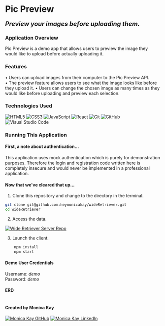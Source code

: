 # Pic Preview

<b style="font-size: 20px;"><i>Preview your images before uploading them.</i></b>

### Application Overview

Pic Preview is a demo app that allows users to preview the image they would like to upload before actually uploading it.

### Features

<p>
• Users can upload images from their computer to the Pic Preview API.<br>
• The preview feature allows users to see what the image looks like before they upload it.
• Users can change the chosen image as many times as they would like before uploading and preview each selection. 
</p>

### Technologies Used

![HTML5](https://img.shields.io/badge/html5%20-%23E34F26.svg?&style=for-the-badge&logo=html5&logoColor=white) ![CSS3](https://img.shields.io/badge/css3%20-%231572B6.svg?&style=for-the-badge&logo=css3&logoColor=white) ![JavaScript](https://img.shields.io/badge/javascript%20-%23323330.svg?&style=for-the-badge&logo=javascript&logoColor=%23F7DF1E) ![React](https://img.shields.io/badge/react%20-%2320232a.svg?&style=for-the-badge&logo=react&logoColor=%2361DAFB) ![Git](https://img.shields.io/badge/git%20-%23F05033.svg?&style=for-the-badge&logo=git&logoColor=white) ![GitHub](https://img.shields.io/badge/github%20-%23121011.svg?&style=for-the-badge&logo=github&logoColor=white) ![Visual Studio Code](https://img.shields.io/badge/VSCode%20-%23007ACC.svg?&style=for-the-badge&logo=visual-studio-code&logoColor=white)

### Running This Application

#### First, a note about authentication...

This application uses mock authentication which is purely for demonstration purposes. Therefore the login and registration code written here is completely insecure and would never be implemented in a professional application.

#### Now that we've cleared that up...

1. Clone this repository and change to the directory in the terminal.

```sh
git clone git@github.com:heymonicakay/wideRetriever.git
cd wideRetriever
```
2. Access the data.

<a href="https://www.github.com/heymonicakay/wideRetriever-server" target="_blank"><img src="https://img.shields.io/badge/Click_here%20-%236ae689.svg?&style=for-the-badge&&logoColor=white" alt="Wide Retriever Server Repo" style="height: auto !important; width: auto !important;" /></a>

3. Launch the client.

```sh
    npm install
    npm start
```

#### Demo User Credentials

<p>
Username: <i>demo</i>
<br>
Password: <i>demo</i>
</p>

#### ERD

<img src="./erd.png" alt="">

#### Created by Monica Kay

<a href="https://www.github.com/heymonicakay/" target="_blank"><img src="https://img.shields.io/badge/github%20-%23121011.svg?&style=for-the-badge&logo=github&logoColor=white" alt="Monica Kay GitHub" style="height: auto !important;width: auto !important;" /></a> <a href="https://www.linkedin.com/in/heymonicakay/" target="_blank"><img src="https://img.shields.io/badge/linkedin%20-%230077B5.svg?&style=for-the-badge&logo=linkedin&logoColor=white" alt="Monica Kay LinkedIn" style="height: auto !important;width: auto !important;" /></a>
